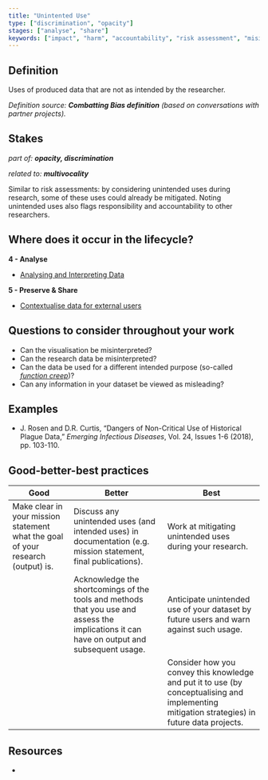 ```yaml
---
title: "Unintented Use"
type: ["discrimination", "opacity"]
stages: ["analyse", "share"]
keywords: ["impact", "harm", "accountability", "risk assessment", "misinterpretation", "function creep", "misleading"]
---
```


## Definition
Uses of produced data that are not as intended by the researcher. 

_Definition source: **Combatting Bias definition** (based on conversations with partner projects)._

## Stakes
_part of: **opacity, discrimination**_

_related to: **multivocality**_

Similar to risk assessments: by considering unintended uses during research, some of these uses could already be mitigated. Noting unintended uses also flags responsibility and accountability to other researchers. 

## Where does it occur in the lifecycle?

**4 - Analyse**

- [Analysing and Interpreting Data](/lifecycle/analyse/#analysing-and-interpreting-data)

**5 - Preserve & Share**

- [Contextualise data for external users](lifecycle/preserve-share/#contextualise-data-for-external-users)


## Questions to consider throughout your work
- Can the visualisation be misinterpreted?
- Can the research data be misinterpreted?
- Can the data be used for a different intended purpose (so-called [_function creep_](https://doi.org/10.1080/17579961.2021.1898299))?
- Can any information in your dataset be viewed as misleading?


## Examples
- J. Rosen and D.R. Curtis, “Dangers of Non-Critical Use of Historical Plague Data,” _Emerging Infectious Diseases_, Vol. 24, Issues 1-6 (2018), pp. 103-110.  

## Good-better-best practices

| Good | Better | Best|
|---|---|---|
|Make clear in your mission statement what the goal of your research (output) is. | Discuss any unintended uses (and intended uses) in documentation (e.g. mission statement, final publications).| Work at mitigating unintended uses during your research.|
| |Acknowledge the shortcomings of the tools and methods that you use and assess the implications it can have on output and subsequent usage. | Anticipate unintended use of your dataset by future users and warn against such usage.|
| | | Consider how you convey this knowledge and put it to use (by conceptualising and implementing mitigation strategies) in future data projects. | 

## Resources
- 